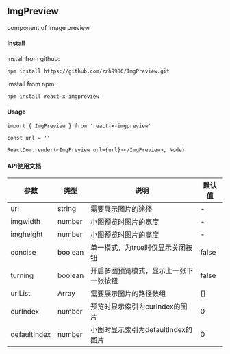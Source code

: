 ## ImgPreview
component of image preview

#### Install
install from github:
```
npm install https://github.com/zzh9986/ImgPreview.git
```
imstall from npm:
```
npm install react-x-imgpreview
```
#### Usage
```
import { ImgPreview } from 'react-x-imgpreview'

const url = ''

ReactDom.render(<ImgPreview url={url}></ImgPreview>, Node)
```


#### API使用文档
参数 | 类型 | 说明 | 默认值 |  
-|-|- | - |
url | string | 需要展示图片的途径 | -|
imgwidth | number | 小图预览时图片的宽度 | - |
imgheight | number | 小图预览时图片的高度 | - |
concise | boolean | 单一模式，为true时仅显示关闭按钮 | false |
turning | boolean | 开启多图预览模式，显示上一张下一张按钮 | false |
urlList | Array | 需要展示图片的路径数组 | [] |
curIndex | number | 预览时显示索引为curIndex的图片 | 0 |
defaultIndex | number | 小图时显示索引为defaultIndex的图片 | 0 |

 

